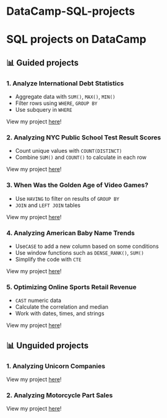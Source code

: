 # DataCamp-SQL-projects
# SQL projects on DataCamp
## 📊 Guided projects

### 1. Analyze International Debt Statistics
* Aggregate data with ```SUM()```, ```MAX()```, ```MIN()```
* Filter rows using ```WHERE```, ```GROUP BY```
* Use subquery in ```WHERE``` 

View my project [here](https://github.com/tankdinh/DataCamp-SQL-projects/blob/main/Analyze%20International%20Debt%20Statistics/notebook.ipynb)!

### 2. Analyzing NYC Public School Test Result Scores
* Count unique values with ```COUNT(DISTINCT)``` 
* Combine ```SUM()``` and ```COUNT()``` to calculate in each row


View my project [here](https://github.com/tankdinh/DataCamp-SQL-projects/blob/main/Analyzing%20NYC%20Public%20School%20Test%20Result%20Scores/notebook.ipynb)!

### 3. When Was the Golden Age of Video Games?
* Use ```HAVING``` to filter on results of ```GROUP BY```
* ```JOIN``` and ```LEFT JOIN``` tables

View my project [here](https://github.com/tankdinh/DataCamp-SQL-projects/blob/main/When%20Was%20the%20Golden%20Age%20of%20Video%20Games/notebook.ipynb)!

### 4. Analyzing American Baby Name Trends
* Use```CASE``` to add a new column based on some conditions
* Use window functions such as ```DENSE_RANK()```, ```SUM()```
* Simplify the code with ```CTE```

View my project [here](https://github.com/tankdinh/DataCamp-SQL-projects/blob/main/Analyzing%20American%20Baby%20Name%20Trends/notebook.ipynb)!

### 5. Optimizing Online Sports Retail Revenue
* ```CAST``` numeric data
* Calculate the correlation and median 
* Work with dates, times, and strings

View my project [here](https://github.com/tankdinh/DataCamp-SQL-projects/blob/main/Optimizing%20Online%20Sports%20Retail%20Revenue/notebook.ipynb)!

## 📊 Unguided projects
### 1. Analyzing Unicorn Companies

View my project [here]()!

### 2. Analyzing Motorcycle Part Sales

View my project [here]()!
